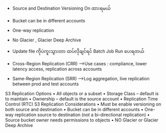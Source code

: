 - Source and Destination Versioning On ထားရမယ်
- Bucket can be in different accounts
- One-way replication
- No Glacier , Glacier Deep Archive
- Update file ကိုပဲကူးသွားတာ ထပ်လိုချင်ရင် Batch Job  Run ပေးရတယ်

- Cross-Region Replication (CRR) -->Use cases : compliance, lower latency access, replication across accounts
- Same-Region Replication (SRR)  -->Log aggregation, live replication between prod and test accounts

S3 Replication Options
• All objects or a subset
• Storage Class – default is to maintain
• Ownership – default is the source account
• Replication Time Control (RTC)
S3 Replication Considerations
• Must be enable versioning on both source and destination
• Bucket can be in different accounts
• One-way replication source to destination (not a bi-directional replication)
• Source bucket owner needs permissions to objects
• NO Glacier or Glacier Deep Archive